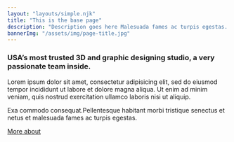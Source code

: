 ```yaml
---
layout: "layouts/simple.njk"
title: "This is the base page"
description: "Description goes here Malesuada fames ac turpis egestas. Vestibulum tortor quam, feugiat vitae."
bannerImg: "/assets/img/page-title.jpg"
---
```


### USA’s most trusted 3D and graphic designing studio, a very passionate team inside.

Lorem ipsum dolor sit amet, consectetur adipisicing elit, sed do eiusmod tempor incididunt ut labore et dolore magna aliqua. Ut enim ad minim veniam, quis nostrud exercitation ullamco laboris nisi ut aliquip.

Exa commodo consequat.Pellentesque habitant morbi tristique senectus et netus et malesuada fames ac turpis egestas.

<a href="/#" class="button">More about</a>

